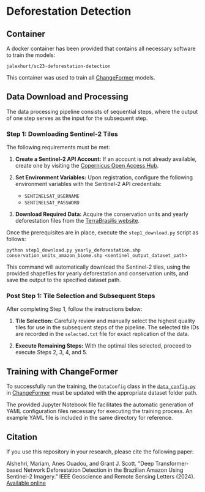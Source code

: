 # Deforestation Detection

## Container
A docker container has been provided that contains all necessary software to train the models:
```
jalexhurt/sc23-deforestation-detection
```

This container was used to train all [ChangeFormer](https://github.com/wgcban/ChangeFormer) models.

## Data Download and Processing

The data processing pipeline consists of sequential steps, where the output of one step serves as the input for the subsequent step.

### Step 1: Downloading Sentinel-2 Tiles 

The following requirements must be met:

1. **Create a Sentinel-2 API Account:** If an account is not already available, create one by visiting the [Copernicus Open Access Hub](https://scihub.copernicus.eu/).

2. **Set Environment Variables:** Upon registration, configure the following environment variables with the Sentinel-2 API credentials:
   
   - `SENTINELSAT_USERNAME`
   - `SENTINELSAT_PASSWORD`

3. **Download Required Data:** Acquire the conservation units and yearly deforestation files from the [TerraBrasilis website](http://terrabrasilis.dpi.inpe.br/en/download-2/).

Once the prerequisites are in place, execute the `step1_download.py` script as follows:


```
python step1_download.py yearly_deforestation.shp conservation_units_amazon_biome.shp <sentinel_output_dataset_path>
```

This command will automatically download the Sentinel-2 tiles, using the provided shapefiles for yearly deforestation and conservation units, and save the output to the specified dataset path.

### Post Step 1: Tile Selection and Subsequent Steps

After completing Step 1, follow the instructions below:

1. **Tile Selection:** Carefully review and manually select the highest quality tiles for use in the subsequent steps of the pipeline. The selected tile IDs are recorded in the `selected.txt` file for exact replication of the data.

2. **Execute Remaining Steps:** With the optimal tiles selected, proceed to execute Steps 2, 3, 4, and 5.

## Training with ChangeFormer

To successfully run the training, the `DataConfig` class in the [`data_config.py`](https://github.com/wgcban/ChangeFormer/blob/main/data_config.py) in [ChangeFormer](https://github.com/wgcban/ChangeFormer) must be updated with the appropriate dataset folder path.

The provided Jupyter Notebook file facilitates the automatic generation of YAML configuration files necessary for executing the training process. An example YAML file is included in the same directory for reference.

## Citation
If you use this repository in your research, please cite the following paper:

Alshehri, Mariam, Anes Ouadou, and Grant J. Scott. "Deep Transformer-based Network Deforestation Detection in the Brazilian Amazon Using Sentinel-2 Imagery." IEEE Geoscience and Remote Sensing Letters (2024). [Available online](https://ieeexplore.ieee.org/document/10402113)



